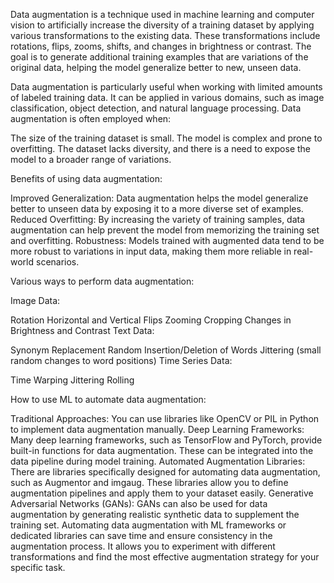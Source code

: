 Data augmentation is a technique used in machine learning and computer vision to artificially increase the diversity of a training dataset by applying various transformations to the existing data. These transformations include rotations, flips, zooms, shifts, and changes in brightness or contrast. The goal is to generate additional training examples that are variations of the original data, helping the model generalize better to new, unseen data.

Data augmentation is particularly useful when working with limited amounts of labeled training data. It can be applied in various domains, such as image classification, object detection, and natural language processing. Data augmentation is often employed when:

The size of the training dataset is small.
The model is complex and prone to overfitting.
The dataset lacks diversity, and there is a need to expose the model to a broader range of variations.

Benefits of using data augmentation:

Improved Generalization: Data augmentation helps the model generalize better to unseen data by exposing it to a more diverse set of examples.
Reduced Overfitting: By increasing the variety of training samples, data augmentation can help prevent the model from memorizing the training set and overfitting.
Robustness: Models trained with augmented data tend to be more robust to variations in input data, making them more reliable in real-world scenarios.

Various ways to perform data augmentation:

Image Data:

Rotation
Horizontal and Vertical Flips
Zooming
Cropping
Changes in Brightness and Contrast
Text Data:

Synonym Replacement
Random Insertion/Deletion of Words
Jittering (small random changes to word positions)
Time Series Data:

Time Warping
Jittering
Rolling

How to use ML to automate data augmentation:

Traditional Approaches: You can use libraries like OpenCV or PIL in Python to implement data augmentation manually.
Deep Learning Frameworks: Many deep learning frameworks, such as TensorFlow and PyTorch, provide built-in functions for data augmentation. These can be integrated into the data pipeline during model training.
Automated Augmentation Libraries: There are libraries specifically designed for automating data augmentation, such as Augmentor and imgaug. These libraries allow you to define augmentation pipelines and apply them to your dataset easily.
Generative Adversarial Networks (GANs): GANs can also be used for data augmentation by generating realistic synthetic data to supplement the training set.
Automating data augmentation with ML frameworks or dedicated libraries can save time and ensure consistency in the augmentation process. It allows you to experiment with different transformations and find the most effective augmentation strategy for your specific task.



